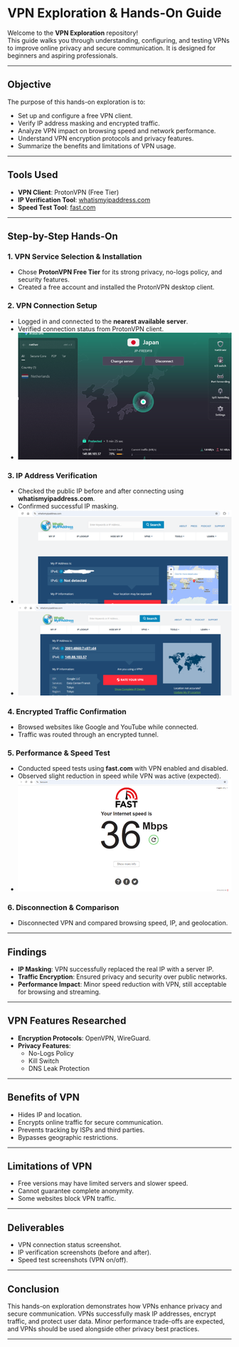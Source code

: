 # VPN Exploration & Hands-On Guide

Welcome to the **VPN Exploration** repository!  
This guide walks you through understanding, configuring, and testing VPNs to improve online privacy and secure communication. It is designed for beginners and aspiring professionals.

---

## Objective

The purpose of this hands-on exploration is to:  

- Set up and configure a free VPN client.  
- Verify IP address masking and encrypted traffic.  
- Analyze VPN impact on browsing speed and network performance.  
- Understand VPN encryption protocols and privacy features.  
- Summarize the benefits and limitations of VPN usage.  

---

## Tools Used

- **VPN Client**: ProtonVPN (Free Tier)  
- **IP Verification Tool**: [whatismyipaddress.com](https://whatismyipaddress.com)  
- **Speed Test Tool**: [fast.com](https://fast.com)  

---

## Step-by-Step Hands-On

### 1. VPN Service Selection & Installation
- Chose **ProtonVPN Free Tier** for its strong privacy, no-logs policy, and security features.  
- Created a free account and installed the ProtonVPN desktop client.  

### 2. VPN Connection Setup
- Logged in and connected to the **nearest available server**.  
- Verified connection status from ProtonVPN client.  
- ![VPN Connected](Screenshots/Vpn_Conn_status.png)

### 3. IP Address Verification
- Checked the public IP before and after connecting using **whatismyipaddress.com**.  
- Confirmed successful IP masking.  
- ![IP Address Before VPN](Screenshots/ip_address_check_before_vpn.png)  
- ![IP Address After VPN](Screenshots/ip_address_check_after_vpn.png)

### 4. Encrypted Traffic Confirmation
- Browsed websites like Google and YouTube while connected.  
- Traffic was routed through an encrypted tunnel.  

### 5. Performance & Speed Test
- Conducted speed tests using **fast.com** with VPN enabled and disabled.  
- Observed slight reduction in speed while VPN was active (expected).  
- ![Speed Test VPN Enabled](Screenshots/speedtest_with_vpn.png)  

### 6. Disconnection & Comparison
- Disconnected VPN and compared browsing speed, IP, and geolocation.  

---

## Findings

- **IP Masking**: VPN successfully replaced the real IP with a server IP.  
- **Traffic Encryption**: Ensured privacy and security over public networks.  
- **Performance Impact**: Minor speed reduction with VPN, still acceptable for browsing and streaming.  

---

## VPN Features Researched

- **Encryption Protocols**: OpenVPN, WireGuard.  
- **Privacy Features**:  
  - No-Logs Policy  
  - Kill Switch  
  - DNS Leak Protection  

---

## Benefits of VPN

- Hides IP and location.  
- Encrypts online traffic for secure communication.  
- Prevents tracking by ISPs and third parties.  
- Bypasses geographic restrictions.  

---

## Limitations of VPN

- Free versions may have limited servers and slower speed.  
- Cannot guarantee complete anonymity.  
- Some websites block VPN traffic.  

---

## Deliverables

- VPN connection status screenshot.  
- IP verification screenshots (before and after).  
- Speed test screenshots (VPN on/off).  

---

## Conclusion

This hands-on exploration demonstrates how VPNs enhance privacy and secure communication. VPNs successfully mask IP addresses, encrypt traffic, and protect user data. Minor performance trade-offs are expected, and VPNs should be used alongside other privacy best practices.  

---
